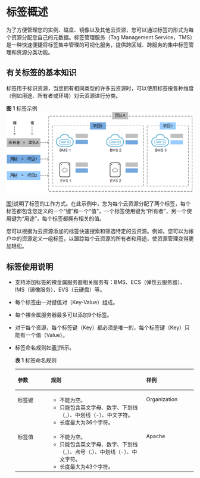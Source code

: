 # 标签概述<a name="ZH-CN_TOPIC_0157874334"></a>

为了方便管理您的实例、磁盘、镜像以及其他云资源，您可以通过标签的形式为每个资源分配您自己的元数据。标签管理服务（Tag Management Service，TMS）是一种快速便捷将标签集中管理的可视化服务，提供跨区域、跨服务的集中标签管理和资源分类功能。

## 有关标签的基本知识<a name="section13100164071016"></a>

标签用于标识资源，当您拥有相同类型的许多云资源时，可以使用标签按各种维度（例如用途、所有者或环境）对云资源进行分类。

**图 1**  标签示例<a name="fig81911042564"></a>  
![](figures/标签示例.png "标签示例")

[图1](#fig81911042564)说明了标签的工作方式。在此示例中，您为每个云资源分配了两个标签，每个标签都包含您定义的一个“键”和一个“值”，一个标签使用键为“所有者”，另一个使用键为“用途”，每个标签都拥有相关的值。

您可以根据为云资源添加的标签快速搜索和筛选特定的云资源。例如，您可以为帐户中的资源定义一组标签，以跟踪每个云资源的所有者和用途，使资源管理变得更加轻松。

## 标签使用说明<a name="section722590181718"></a>

-   支持添加标签的裸金属服务器相关服务有：BMS、ECS（弹性云服务器）、IMS（镜像服务）、EVS（云硬盘）等。
-   每个标签由一对键值对（Key-Value）组成。
-   每个裸金属服务器最多可以添加9个标签。
-   对于每个资源，每个标签键（Key）都必须是唯一的，每个标签键（Key）只能有一个值（Value）。
-   标签命名规则如[表1](#table124931582713)所示。

    **表 1**  标签命名规则

    <a name="table124931582713"></a>
    <table><thead align="left"><tr id="row192501915172717"><th class="cellrowborder" valign="top" width="18.54%" id="mcps1.2.4.1.1"><p id="p1525071514271"><a name="p1525071514271"></a><a name="p1525071514271"></a>参数</p>
    </th>
    <th class="cellrowborder" valign="top" width="53.39%" id="mcps1.2.4.1.2"><p id="p42507152273"><a name="p42507152273"></a><a name="p42507152273"></a>规则</p>
    </th>
    <th class="cellrowborder" valign="top" width="28.07%" id="mcps1.2.4.1.3"><p id="p3250715152712"><a name="p3250715152712"></a><a name="p3250715152712"></a>样例</p>
    </th>
    </tr>
    </thead>
    <tbody><tr id="row18250171518273"><td class="cellrowborder" valign="top" width="18.54%" headers="mcps1.2.4.1.1 "><p id="p1325014155271"><a name="p1325014155271"></a><a name="p1325014155271"></a>标签键</p>
    </td>
    <td class="cellrowborder" valign="top" width="53.39%" headers="mcps1.2.4.1.2 "><a name="ul16250615172717"></a><a name="ul16250615172717"></a><ul id="ul16250615172717"><li>不能为空。</li><li>只能包含英文字母、数字、下划线（_）、中划线（-）、中文字符。</li><li>长度最大为36个字符。</li></ul>
    </td>
    <td class="cellrowborder" valign="top" width="28.07%" headers="mcps1.2.4.1.3 "><p id="p62501715192710"><a name="p62501715192710"></a><a name="p62501715192710"></a>Organization</p>
    </td>
    </tr>
    <tr id="row325041520276"><td class="cellrowborder" valign="top" width="18.54%" headers="mcps1.2.4.1.1 "><p id="p142501015172716"><a name="p142501015172716"></a><a name="p142501015172716"></a>标签值</p>
    </td>
    <td class="cellrowborder" valign="top" width="53.39%" headers="mcps1.2.4.1.2 "><a name="ul1625061572714"></a><a name="ul1625061572714"></a><ul id="ul1625061572714"><li>不能为空。</li><li>只能包含英文字母、数字、下划线（_）、点号（.）、中划线（-）、中文字符。</li><li>长度最大为43个字符。</li></ul>
    </td>
    <td class="cellrowborder" valign="top" width="28.07%" headers="mcps1.2.4.1.3 "><p id="p11251515152714"><a name="p11251515152714"></a><a name="p11251515152714"></a>Apache</p>
    </td>
    </tr>
    </tbody>
    </table>


